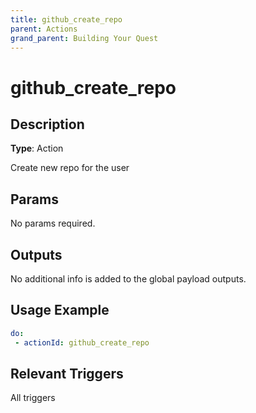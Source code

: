 ```yaml
---
title: github_create_repo
parent: Actions
grand_parent: Building Your Quest
---
```


# github_create_repo

## Description

**Type**: Action

Create new repo for the user

## Params

No params required.

## Outputs

No additional info is added to the global payload outputs.

## Usage Example

```yaml
do:
 - actionId: github_create_repo
```

## Relevant Triggers

All triggers